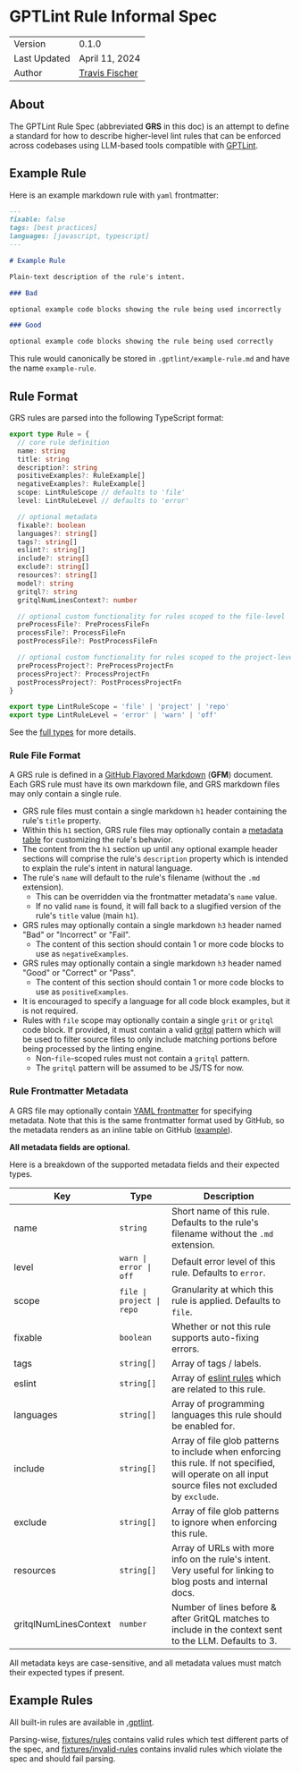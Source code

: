 # GPTLint Rule Informal Spec

<table>
<tr><td>Version</td><td>0.1.0</td></tr>
<tr><td>Last Updated</td><td>April 11, 2024</td></tr>
<tr><td>Author</td><td><a href="https://twitter.com/transitive_bs">Travis Fischer</a></td></tr>
</table>

## About

The GPTLint Rule Spec (abbreviated **GRS** in this doc) is an attempt to define a standard for how to describe higher-level lint rules that can be enforced across codebases using LLM-based tools compatible with [GPTLint](https://github.com/gptlint/gptlint).

## Example Rule

Here is an example markdown rule with `yaml` frontmatter:

```md
---
fixable: false
tags: [best practices]
languages: [javascript, typescript]
---

# Example Rule

Plain-text description of the rule's intent.

### Bad

optional example code blocks showing the rule being used incorrectly

### Good

optional example code blocks showing the rule being used correctly
```

This rule would canonically be stored in `.gptlint/example-rule.md` and have the name `example-rule`.

## Rule Format

GRS rules are parsed into the following TypeScript format:

```ts
export type Rule = {
  // core rule definition
  name: string
  title: string
  description?: string
  positiveExamples?: RuleExample[]
  negativeExamples?: RuleExample[]
  scope: LintRuleScope // defaults to 'file'
  level: LintRuleLevel // defaults to 'error'

  // optional metadata
  fixable?: boolean
  languages?: string[]
  tags?: string[]
  eslint?: string[]
  include?: string[]
  exclude?: string[]
  resources?: string[]
  model?: string
  gritql?: string
  gritqlNumLinesContext?: number

  // optional custom functionality for rules scoped to the file-level
  preProcessFile?: PreProcessFileFn
  processFile?: ProcessFileFn
  postProcessFile?: PostProcessFileFn

  // optional custom functionality for rules scoped to the project-level
  preProcessProject?: PreProcessProjectFn
  processProject?: ProcessProjectFn
  postProcessProject?: PostProcessProjectFn
}

export type LintRuleScope = 'file' | 'project' | 'repo'
export type LintRuleLevel = 'error' | 'warn' | 'off'
```

See the [full types](https://github.com/gptlint/gptlint/blob/main/src/rule.ts) for more details.

### Rule File Format

A GRS rule is defined in a [GitHub Flavored Markdown](https://github.github.com/gfm/) (**GFM**) document. Each GRS rule must have its own markdown file, and GRS markdown files may only contain a single rule.

- GRS rule files must contain a single markdown `h1` header containing the rule's `title` property.
- Within this `h1` section, GRS rule files may optionally contain a [metadata table](#rule-metadata-table) for customizing the rule's behavior.
- The content from the `h1` section up until any optional example header sections will comprise the rule's `description` property which is intended to explain the rule's intent in natural language.
- The rule's `name` will default to the rule's filename (without the `.md` extension).
  - This can be overridden via the frontmatter metadata's `name` value.
  - If no valid `name` is found, it will fall back to a slugified version of the rule's `title` value (main `h1`).
- GRS rules may optionally contain a single markdown `h3` header named "Bad" or "Incorrect" or "Fail".
  - The content of this section should contain 1 or more code blocks to use as `negativeExamples`.
- GRS rules may optionally contain a single markdown `h3` header named "Good" or "Correct" or "Pass".
  - The content of this section should contain 1 or more code blocks to use as `positiveExamples`.
- It is encouraged to specify a language for all code block examples, but it is not required.
- Rules with `file` scope may optionally contain a single `grit` or `gritql` code block. If provided, it must contain a valid [gritql](https://github.com/getgrit/gritql) pattern which will be used to filter source files to only include matching portions before being processed by the linting engine.
  - Non-`file`-scoped rules must not contain a `gritql` pattern.
  - The `gritql` pattern will be assumed to be JS/TS for now.

### Rule Frontmatter Metadata

A GRS file may optionally contain [YAML frontmatter](https://jekyllrb.com/docs/front-matter/) for specifying metadata. Note that this is the same frontmatter format used by GitHub, so the metadata renders as an inline table on GitHub ([example](https://github.com/gptlint/gptlint/blob/main/.gptlint/always-handle-promises.md)).

**All metadata fields are optional.**

Here is a breakdown of the supported metadata fields and their expected types.

| Key                   | Type                      | Description                                                                                                                                          |
| --------------------- | ------------------------- | ---------------------------------------------------------------------------------------------------------------------------------------------------- |
| name                  | `string`                  | Short name of this rule. Defaults to the rule's filename without the `.md` extension.                                                                |
| level                 | `warn \| error \| off`    | Default error level of this rule. Defaults to `error`.                                                                                               |
| scope                 | `file \| project \| repo` | Granularity at which this rule is applied. Defaults to `file`.                                                                                       |
| fixable               | `boolean`                 | Whether or not this rule supports auto-fixing errors.                                                                                                |
| tags                  | `string[]`                | Array of tags / labels.                                                                                                                              |
| eslint                | `string[]`                | Array of [eslint rules](https://eslint.org/docs/latest/rules/) which are related to this rule.                                                       |
| languages             | `string[]`                | Array of programming languages this rule should be enabled for.                                                                                      |
| include               | `string[]`                | Array of file glob patterns to include when enforcing this rule. If not specified, will operate on all input source files not excluded by `exclude`. |
| exclude               | `string[]`                | Array of file glob patterns to ignore when enforcing this rule.                                                                                      |
| resources             | `string[]`                | Array of URLs with more info on the rule's intent. Very useful for linking to blog posts and internal docs.                                          |
| gritqlNumLinesContext | `number`                  | Number of lines before & after GritQL matches to include in the context sent to the LLM. Defaults to 3.                                              |

All metadata keys are case-sensitive, and all metadata values must match their expected types if present.

## Example Rules

All built-in rules are available in [.gptlint](https://github.com/gptlint/gptlint/tree/main/.gptlint).

Parsing-wise, [fixtures/rules](https://github.com/gptlint/gptlint/tree/main/fixtures/rules) contains valid rules which test different parts of the spec, and [fixtures/invalid-rules](https://github.com/gptlint/gptlint/tree/main/fixtures/invalid-rules) contains invalid rules which violate the spec and should fail parsing.
